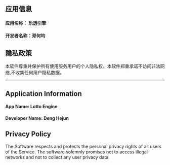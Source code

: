 ## 应用信息
#### 应用名称： 乐透引擎
#### 开发者名称：邓何均

## 隐私政策
本软件尊重并保护所有使用服务用户的个人隐私权。本软件郑重承诺不访问非法网络,不收集任何用户隐私数据。

----

## Application Information
#### App Name: Lotto Engine
#### Developer Name: Deng Hejun

## Privacy Policy
The Software respects and protects the personal privacy rights of all users of the Service. The software solemnly promises not to access illegal networks and not to collect any user privacy data.


